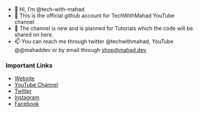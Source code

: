 - 👋 Hi, I’m @tech-with-mahad
- 👀 This is the official github account for TechWithMahad YouTube channel
- 🌱 The channel is new and is planned for Tutorials which the code will be shared on here.
- 📫 You can reach me through twitter @techwithmahad, YouTube @@mahaddev or by email through shop@mahad.dev

### Important Links
- [Website](https://tech.mahad.dev)
- [YouTube Channel](https://www.youtube.com/@mahaddev)
- [Twitter](https://twitter.com/techwithmahad)
- [Instagram](https://www.instagram.com/tech.mahad.dev/)
- [Facebook](https://www.facebook.com/people/Tech-with-Mahad/61550684951143/)

<!---
tech-with-mahad/tech-with-mahad is a ✨ special ✨ repository because its `README.md` (this file) appears on your GitHub profile.
You can click the Preview link to take a look at your changes.
--->
